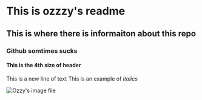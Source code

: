 # This is ozzzy's readme
## This is where there is informaiton about this repo
### Github somtimes sucks
#### This is the 4th size of header
This is a new line of text
This is an example of _italics_

![Ozzy's image file](https://ca-times.brightspotcdn.com/dims4/default/7cdadd1/2147483647/strip/true/crop/2209x1160+0+491/resize/1200x630!/quality/90/?url=https%3A%2F%2Fcalifornia-times-brightspot.s3.amazonaws.com%2F57%2F3e%2F487912c24ee6ab014f992b87527f%2Fla-photos-1staff-485126-la-et-ms-ozzy-osbourne-parkinsons-disease3-mam.jpg)